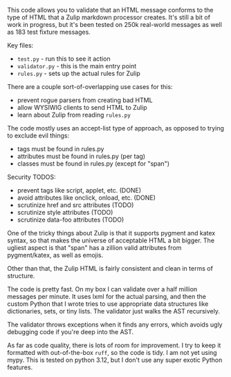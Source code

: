 This code allows you to validate that an HTML message
conforms to the type of HTML that a Zulip markdown
processor creates.  It's still a bit of work in progress,
but it's been tested on 250k real-world messages as well
as 183 test fixture messages.

Key files:

- `test.py` - run this to see it action
- `validator.py` - this is the main entry point
- `rules.py` - sets up the actual rules for Zulip

There are a couple sort-of-overlapping use cases for this:

- prevent rogue parsers from creating bad HTML
- allow WYSIWIG clients to send HTML to Zulip
- learn about Zulip from reading `rules.py`

The code mostly uses an accept-list type of approach,
as opposed to trying to exclude evil things:

- tags must be found in rules.py
- attributes must be found in rules.py (per tag)
- classes must be found in rules.py (except for "span")

Security TODOS:
- prevent tags like script, applet, etc. (DONE)
- avoid attributes like onclick, onload, etc. (DONE)
- scrutinize href and src attributes (TODO)
- scrutinize style attributes (TODO)
- scrutinize data-foo attributes (TODO)

One of the tricky things about Zulip is that it supports
pygment and katex syntax, so that makes the universe of
acceptable HTML a bit bigger. The ugliest aspect is that
"span" has a zillion valid attributes from pygment/katex,
as well as emojis.

Other than that, the Zulip HTML is fairly consistent
and clean in terms of structure.

The code is pretty fast. On my box I can validate over
a half million messages per minute.  It uses lxml for
the actual parsing, and then the custom Python that I
wrote tries to use appropriate data structures like
dictionaries, sets, or tiny lists.  The validator just
walks the AST recursively.

The validator throws exceptions when it finds any errors,
which avoids ugly debugging code if you're deep into the
AST.

As far as code quality, there is lots of room for improvement.
I try to keep it formatted with out-of-the-box `ruff`, so the
code is tidy.  I am not yet using mypy.  This is tested on
python 3.12, but I don't use any super exotic Python features.

